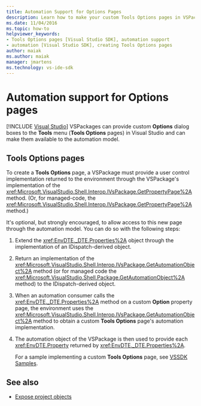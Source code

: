 ```yaml
---
title: Automation Support for Options Pages
description: Learn how to make your custom Tools Options pages in VSPackages available to the Visual Studio automation model.
ms.date: 11/04/2016
ms.topic: how-to
helpviewer_keywords:
- Tools Options pages [Visual Studio SDK], automation support
- automation [Visual Studio SDK], creating Tools Options pages
author: maiak
ms.author: maiak
manager: jmartens
ms.technology: vs-ide-sdk
---
```

# Automation support for Options pages

 [!INCLUDE [Visual Studio](~/includes/applies-to-version/vs-windows-only.md)]
VSPackages can provide custom **Options** dialog boxes to the **Tools** menu (**Tools Options** pages) in Visual Studio and can make them available to the automation model.

## Tools Options pages
 To create a **Tools Options** page, a VSPackage must provide a user control implementation returned to the environment through the VSPackage's implementation of the <xref:Microsoft.VisualStudio.Shell.Interop.IVsPackage.GetPropertyPage%2A> method. (Or, for managed-code, the <xref:Microsoft.VisualStudio.Shell.Interop.IVsPackage.GetPropertyPage%2A> method.)

 It's optional, but strongly encouraged, to allow access to this new page through the automation model. You can do so with the following steps:

1. Extend the <xref:EnvDTE._DTE.Properties%2A> object through the implementation of an IDispatch-derived object.

2. Return an implementation of the <xref:Microsoft.VisualStudio.Shell.Interop.IVsPackage.GetAutomationObject%2A> method (or for managed code the <xref:Microsoft.VisualStudio.Shell.Package.GetAutomationObject%2A> method) to the IDispatch-derived object.

3. When an automation consumer calls the <xref:EnvDTE._DTE.Properties%2A> method on a custom **Option** property page, the environment uses the <xref:Microsoft.VisualStudio.Shell.Interop.IVsPackage.GetAutomationObject%2A> method to obtain a custom **Tools Options** page's automation implementation.

4. The automation object of the VSPackage is then used to provide each <xref:EnvDTE.Property> returned by <xref:EnvDTE._DTE.Properties%2A>.

   For a sample implementing a custom **Tools Options** page, see [VSSDK Samples](https://github.com/Microsoft/VSSDK-Extensibility-Samples).

## See also
- [Expose project objects](../../extensibility/internals/exposing-project-objects.md)
